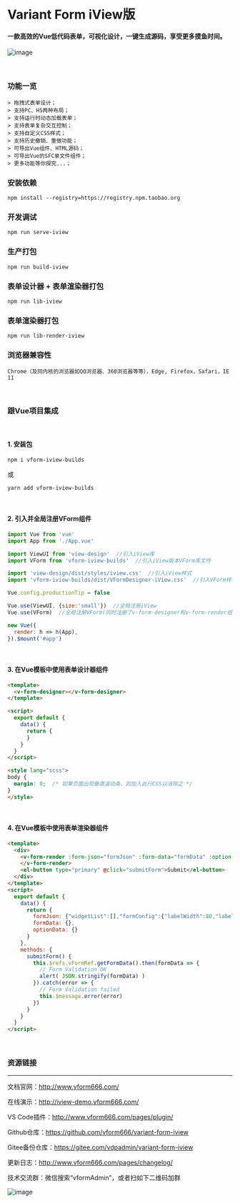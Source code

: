 # Variant Form iView版
#### 一款高效的Vue低代码表单，可视化设计，一键生成源码，享受更多摸鱼时间。

![image](https://ks3-cn-beijing.ksyuncs.com/vform-static/img/iview_demo.gif)

<br/>

### 功能一览
```
> 拖拽式表单设计；
> 支持PC、H5两种布局；
> 支持运行时动态加载表单；
> 支持表单复杂交互控制；
> 支持自定义CSS样式；
> 支持历史撤销、重做功能；
> 可导出Vue组件、HTML源码；
> 可导出Vue的SFC单文件组件；
> 更多功能等你探究...；
```

### 安装依赖
```
npm install --registry=https://registry.npm.taobao.org
```

### 开发调试
```
npm run serve-iview
```

### 生产打包
```
npm run build-iview
```

### 表单设计器 + 表单渲染器打包
```
npm run lib-iview
```

### 表单渲染器打包
```
npm run lib-render-iview
```

### 浏览器兼容性
```Chrome（及同内核的浏览器如QQ浏览器、360浏览器等等），Edge, Firefox，Safari，IE 11```

<br/>

### 跟Vue项目集成

<br/>

#### 1. 安装包
  ```bash
  npm i vform-iview-builds
  ```
或
  ```bash
  yarn add vform-iview-builds
  ```

<br/>

#### 2. 引入并全局注册VForm组件
```javascript
import Vue from 'vue'
import App from './App.vue'

import ViewUI from 'view-design'  //引入iView库
import VForm from 'vform-iview-builds'  //引入iView版本VForm库文件

import 'view-design/dist/styles/iview.css'  //引入iView样式
import 'vform-iview-builds/dist/VFormDesigner-iView.css'  //引入VForm样式

Vue.config.productionTip = false

Vue.use(ViewUI, {size:'small'})  //全局注册iView
Vue.use(VForm)  //全局注册VForm(同时注册了v-form-designer和v-form-render组件)

new Vue({
  render: h => h(App),
}).$mount('#app')
```

<br/>

#### 3. 在Vue模板中使用表单设计器组件
```html
<template>
  <v-form-designer></v-form-designer>
</template>

<script>
  export default {
    data() {
      return {
      }
    }
  }
</script>

<style lang="scss">
body {
  margin: 0;  /* 如果页面出现垂直滚动条，则加入此行CSS以消除之 */
}
</style>
```

<br/>

#### 4. 在Vue模板中使用表单渲染器组件
```html
<template>
  <div>
    <v-form-render :form-json="formJson" :form-data="formData" :option-data="optionData" ref="vFormRef">
    </v-form-render>
    <el-button type="primary" @click="submitForm">Submit</el-button>
  </div>
</template>
<script>
  export default {
    data() {
      return {
        formJson: {"widgetList":[],"formConfig":{"labelWidth":80,"labelPosition":"left","size":"","labelAlign":"label-left-align","cssCode":"","customClass":"","functions":"","layoutType":"PC","onFormCreated":"","onFormMounted":"","onFormDataChange":""}},
        formData: {},
        optionData: {}
      }
    },
    methods: {
      submitForm() {
        this.$refs.vFormRef.getFormData().then(formData => {
          // Form Validation OK
          alert( JSON.stringify(formData) )
        }).catch(error => {
          // Form Validation failed
          this.$message.error(error)
        })
      }
    }
  }
</script>
```

<br/>

### 资源链接
<hr>

文档官网：<a href="http://www.vform666.com/" target="_blank">http://www.vform666.com/</a>

在线演示：<a href="http://iview-demo.vform666.com/" target="_blank">http://iview-demo.vform666.com/</a>

VS Code插件：<a href="http://www.vform666.com/pages/plugin/" target="_blank">http://www.vform666.com/pages/plugin/</a>

Github仓库：<a href="https://github.com/vform666/variant-form-iview" target="_blank">https://github.com/vform666/variant-form-iview</a>

Gitee备份仓库：<a href="https://gitee.com/vdpadmin/variant-form-iview" target="_blank">https://gitee.com/vdpadmin/variant-form-iview</a>

更新日志：<a href="http://www.vform666.com/pages/changelog/" target="_blank">http://www.vform666.com/pages/changelog/</a>

技术交流群：微信搜索“vformAdmin”，或者扫如下二维码加群

![image](https://ks3-cn-beijing.ksyuncs.com/vform-static/img/vx-qrcode-242.png)